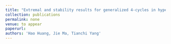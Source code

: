 ```yaml
---
title: "Extremal and stability results for generalized 4-cycles in hypergraphs"
collection: publications
permalink: none
venue: to appear
paperurl:  
authors: 'Hao Huang, Jie Ma, Tianchi Yang'
---
```


